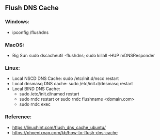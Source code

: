 ## Flush DNS Cache

### Windows:
- ipconfig /flushdns
### MacOS:
- Big Sur: sudo dscacheutil -flushdns; sudo killall -HUP mDNSResponder
### Linux:
- Local NSCD DNS Cache: sudo /etc/init.d/nscd restart
- Local dnsmasq DNS cache: sudo /etc/init.d/dnsmasq restart
- Local BIND DNS Cache:
    - sudo /etc/init.d/named restart
    - sudo rndc restart or sudo rndc flushname <domain.com>
    - sudo rndc exec
### Reference:
- https://linuxhint.com/flush_dns_cache_ubuntu/
- https://phoenixnap.com/kb/how-to-flush-dns-cache